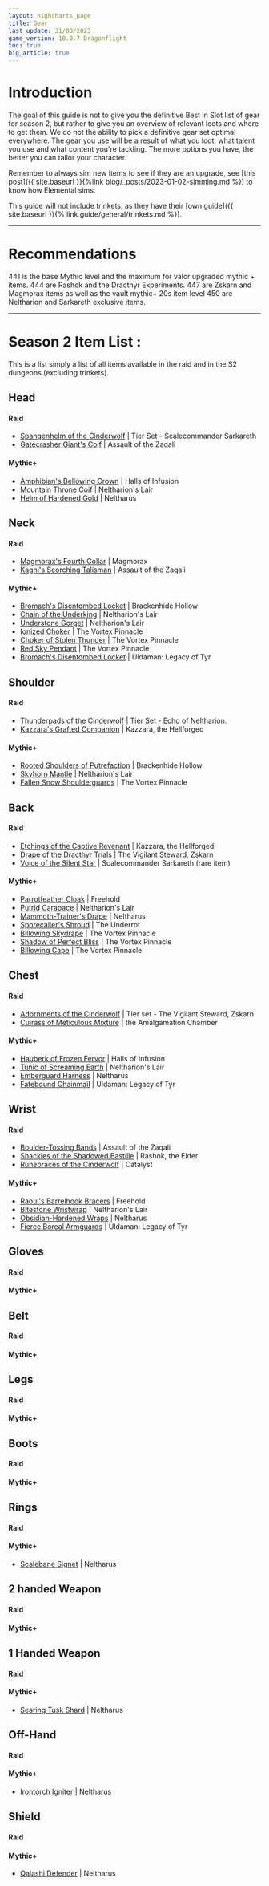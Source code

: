 ```yaml
---
layout: highcharts_page
title: Gear
last_update: 31/03/2023
game_version: 10.0.7 Dragonflight
toc: true
big_article: true
---
```

# Introduction

The goal of this guide is not to give you the definitive Best in Slot list of gear for season 2, but rather to give you an overview of relevant loots and where to get them. We do not the ability to pick a definitive gear set optimal everywhere. The gear you use will be a result of what you loot, what talent you use and what content you're tackling. The more options you have, the better you can tailor your character.

Remember to always sim new items to see if they are an upgrade, see [this post]({{ site.baseurl }}{%link blog/_posts/2023-01-02-simming.md %}) to know how Elemental sims.

This guide will not include trinkets, as they have their [own guide]({{ site.baseurl }}{% link guide/general/trinkets.md %}).

<hr>

# Recommendations

441 is the base Mythic level and the maximum for valor upgraded mythic + items.
444 are Rashok and the Dracthyr Experiments.
447 are Zskarn and Magmorax items as well as the vault mythic+ 20s item level
450 are Neltharion and Sarkareth exclusive items.

<hr>

# Season 2 Item List :

This is a list simply a list of all items available in the raid and in the S2 dungeons (excluding trinkets).

## Head

#### Raid
* <a href="https://www.wowhead.com/ptr/item=202470/spangenhelm-of-the-cinderwolf?bonus=8780:7187&class=7&ilvl=450&spec=262" target="blank">Spangenhelm of the Cinderwolf</a> \| Tier Set - Scalecommander Sarkareth
* <a href="https://www.wowhead.com/ptr/item=202591/gatecrasher-giants-coif?bonus=8780:4800:1498&class=7&ilvl=441&spec=262" target="blank">Gatecrasher Giant's Coif</a> \| Assault of the Zaqali

#### Mythic+
* <a href="https://www.wowhead.com/ptr/item=193726/amphibians-bellowing-crown?bonus=8780:7359:6646&class=7&ilvl=447&spec=262" target="blank">Amphibian's Bellowing Crown</a> \| Halls of Infusion
* <a href="https://www.wowhead.com/ptr/item=134470/mountain-throne-coif?bonus=8780:7359:6646&class=7&ilvl=447&spec=262" target="blank">Mountain Throne Coif</a> \| Neltharion's Lair
* <a href="https://www.wowhead.com/ptr/item=193777/helm-of-hardened-gold?bonus=8780:7359:6646&class=7&ilvl=447&spec=262" target="blank">Helm of Hardened Gold</a> \| Neltharus

## Neck
#### Raid
* <a href="https://www.wowhead.com/ptr/item=204397/magmoraxs-fourth-collar?bonus=8782:4800:1498&ilvl=447&spec=262" target="blank">Magmorax's Fourth Collar</a> \| Magmorax
* <a href="https://www.wowhead.com/ptr/item=202618/kagnis-scorching-talisman?bonus=8782:4800:1498&ilvl=441&spec=262" target="blank">Kagni's Scorching Talisman</a> \| Assault of the Zaqali

#### Mythic+
* <a href="https://www.wowhead.com/ptr/item=193666/tuskarr-bone-necklace?bonus=8782:7359:6646&ilvl=447&spec=262" target="blank">Bromach's Disentombed Locket</a> \| Brackenhide Hollow
* <a href="https://www.wowhead.com/ptr/item=134495/chain-of-the-underking?bonus=8782:7359:6646&ilvl=447&spec=262" target="blank">Chain of the Underking</a> \| Neltharion's Lair
* <a href="https://www.wowhead.com/ptr/item=134491/understone-gorget?bonus=8782:7359:6646&ilvl=447&spec=262" target="blank">Understone Gorget</a> \| Neltharion's Lair
* <a href="https://www.wowhead.com/ptr/item=206181/ionized-choker?bonus=8782:7359:6646&ilvl=447&spec=262" target="blank">Ionized Choker</a> \| The Vortex Pinnacle
* <a href="https://www.wowhead.com/ptr/item=206180/choker-of-stolen-thunder?bonus=8782:7359:6646&ilvl=447&spec=262" target="blank">Choker of Stolen Thunder</a> \| The Vortex Pinnacle
* <a href="https://www.wowhead.com/ptr/item=206182/red-sky-pendant?bonus=8782:7359:6646&ilvl=447&spec=262" target="blank">Red Sky Pendant</a> \| The Vortex Pinnacle
* <a href="https://www.wowhead.com/ptr/item=193809/bromachs-disentombed-locket?bonus=8782:7359:6646&ilvl=447&spec=262" target="blank">Bromach's Disentombed Locket</a> \| Uldaman: Legacy of Tyr

## Shoulder
#### Raid
* <a href="https://www.wowhead.com/ptr/item=202468/thunderpads-of-the-cinderwolf?bonus=7187&class=7&ilvl=450&spec=262" target="blank">Thunderpads of the Cinderwolf</a> \| Tier Set - Echo of Neltharion.
* <a href="https://www.wowhead.com/ptr/item=202590/kazzaras-grafted-companion?bonus=4800:1498&class=7&ilvl=441&spec=262" target="blank">Kazzara's Grafted Companion</a> \| Kazzara, the Hellforged

#### Mythic+
* <a href="https://www.wowhead.com/ptr/item=193655/rooted-shoulders-of-putrefaction?bonus=7359:6646&class=7&ilvl=447&spec=262" target="blank">Rooted Shoulders of Putrefaction</a> \| Brackenhide Hollow
* <a href="https://www.wowhead.com/ptr/item=139121/skyhorn-mantle?bonus=7359:6646&class=7&ilvl=447&spec=262" target="blank">Skyhorn Mantle</a> \| Neltharion's Lair
* <a href="https://www.wowhead.com/ptr/item=133235/fallen-snow-shoulderguards?bonus=7359:6646&class=7&ilvl=447&spec=262" target="blank">Fallen Snow Shoulderguards</a> \| The Vortex Pinnacle

## Back
#### Raid
* <a href="https://www.wowhead.com/ptr/item=202573/etchings-of-the-captive-revenant?bonus=4800:1498&class=7&ilvl=441&spec=262" target="blank">Etchings of the Captive Revenant</a> \| Kazzara, the Hellforged
* <a href="https://www.wowhead.com/ptr/item=204467/drape-of-the-dracthyr-trials?bonus=4800:1498&class=7&ilvl=447&spec=262" target="blank">Drape of the Dracthyr Trials</a> \| The Vigilant Steward, Zskarn
* <a href="https://www.wowhead.com/ptr/item=204465/voice-of-the-silent-star?bonus=4800:1498&class=7&ilvl=457&spec=262" target="blank">Voice of the Silent Star</a> \| Scalecommander Sarkareth (rare item)

#### Mythic+
* <a href="https://www.wowhead.com/ptr/item=155884/parrotfeather-cloak?bonus=7359:6646&class=7&ilvl=447&spec=262" target="blank">Parrotfeather Cloak</a> \| Freehold
* <a href="https://www.wowhead.com/ptr/item=134408/putrid-carapace?bonus=7359:6646&class=7&ilvl=447&spec=262" target="blank">Putrid Carapace</a> \| Neltharion's Lair
* <a href="https://www.wowhead.com/item=193787/mammoth-trainers-drape?bonus=7359:6646&class=7&ilvl=447&spec=262" target="blank">Mammoth-Trainer's Drape</a> \| Neltharus
* <a href="https://www.wowhead.com/ptr/item=159292/sporecallers-shroud?bonus=7359:6646&class=7&ilvl=447&spec=262" target="blank">Sporecaller's Shroud</a> \| The Underrot
* <a href="https://www.wowhead.com/ptr/item=133362/billowing-skydrape?bonus=7359:6646&class=7&ilvl=447&spec=262" target="blank">Billowing Skydrape</a> \| The Vortex Pinnacle
* <a href="https://www.wowhead.com/ptr/item=133247/shadow-of-perfect-bliss?bonus=7359:6646&class=7&ilvl=447&spec=262" target="blank">Shadow of Perfect Bliss</a> \| The Vortex Pinnacle
* <a href="https://www.wowhead.com/ptr/item=133245/billowing-cape?bonus=7359:6646&class=7&ilvl=447&spec=262" target="blank">Billowing Cape</a> \| The Vortex Pinnacle

## Chest
#### Raid
* <a href="https://www.wowhead.com/ptr/item=202473/adornments-of-the-cinderwolf?bonus=7187&class=7&ilvl=447&spec=262" target="blank">Adornments of the Cinderwolf</a> \| Tier set - The Vigilant Steward, Zskarn
* <a href="https://www.wowhead.com/ptr/item=202598/cuirass-of-meticulous-mixture?bonus=4800:1498&class=7&ilvl=441&spec=262" target="blank">Cuirass of Meticulous Mixture</a> \| the Amalgamation Chamber

#### Mythic+
* <a href="https://www.wowhead.com/ptr/item=193734/hauberk-of-frozen-fervor?bonus=7359:6646&class=7&ilvl=447&spec=262" target="blank">Hauberk of Frozen Fervor</a> \| Halls of Infusion
* <a href="https://www.wowhead.com/ptr/item=137354/tunic-of-screaming-earth?bonus=7359:6646&class=7&ilvl=447&spec=262" target="blank">Tunic of Screaming Earth</a> \| Neltharion's Lair
* <a href="https://www.wowhead.com/ptr/item=193782/emberguard-harness?bonus=7359:6646&class=7&ilvl=447&spec=262" target="blank">Emberguard Harness</a> \| Neltharus
* <a href="https://www.wowhead.com/ptr/item=193801/fatebound-chainmail?bonus=7359:6646&class=7&ilvl=447&spec=262" target="blank">Fatebound Chainmail</a> \| Uldaman: Legacy of Tyr

## Wrist
#### Raid
* <a href="https://www.wowhead.com/ptr/item=202604/boulder-tossing-bands?bonus=8780:4800:1498&class=7&ilvl=441&spec=262" target="blank">Boulder-Tossing Bands</a> \| Assault of the Zaqali
* <a href="https://www.wowhead.com/ptr/item=202659/shackles-of-the-shadowed-bastille?bonus=8780:4800:1498&class=7&ilvl=444&spec=262" target="blank">Shackles of the Shadowed Bastille</a> \| Rashok, the Elder
* <a href="https://www.wowhead.com/ptr/item=202466/runebraces-of-the-cinderwolf?bonus=8780:7187&class=7&ilvl=447&spec=262" target="blank">Runebraces of the Cinderwolf</a> \| Catalyst

#### Mythic+
* <a href="https://www.wowhead.com/ptr/item=159356/raouls-barrelhook-bracers?bonus=8780:7359:6646&class=7&ilvl=447&spec=262" target="blank">Raoul's Barrelhook Bracers</a> \| Freehold
* <a href="https://www.wowhead.com/ptr/item=134164/bitestone-wristwrap?bonus=8780:7359:6646&class=7&ilvl=447&spec=262" target="blank">Bitestone Wristwrap</a> \| Neltharion's Lair
* <a href="https://www.wowhead.com/item=193727/obsidian-hardened-wraps?bonus=7359:6646&class=7&ilvl=447&spec=262" target="blank">Obsidian-Hardened Wraps</a> \| Neltharus
* <a href="https://www.wowhead.com/ptr/item=193812/fierce-boreal-armguards?bonus=8780:7359:6646&class=7&ilvl=447&spec=262" target="blank">Fierce Boreal Armguards</a> \| Uldaman: Legacy of Tyr

## Gloves
#### Raid
#### Mythic+

## Belt
#### Raid
#### Mythic+

## Legs
#### Raid
#### Mythic+

## Boots
#### Raid
#### Mythic+

## Rings
#### Raid
#### Mythic+
* <a href="https://www.wowhead.com/item=193768/scalebane-signet?bonus=7359:6646&class=7&ilvl=447&spec=262" target="blank">Scalebane Signet</a> \| Neltharus

## 2 handed Weapon
#### Raid
#### Mythic+

## 1 Handed Weapon
#### Raid
#### Mythic+
* <a href="https://www.wowhead.com/item=193790/searing-tusk-shard?bonus=7359:6646&class=7&ilvl=447&spec=262" target="blank">Searing Tusk Shard</a> \| Neltharus

## Off-Hand
#### Raid
#### Mythic+
* <a href="https://www.wowhead.com/item=193783/irontorch-igniter?bonus=7359:6646&class=7&ilvl=447&spec=262" target="blank">Irontorch Igniter</a> \| Neltharus

## Shield
#### Raid
#### Mythic+
* <a href="https://www.wowhead.com/item=193778/qalashi-defender?bonus=7359:6646&class=7&ilvl=447&spec=262" target="blank">Qalashi Defender</a> \| Neltharus
